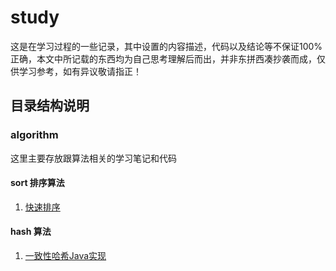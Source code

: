 # study
这是在学习过程的一些记录，其中设置的内容描述，代码以及结论等不保证100%正确，本文中所记载的东西均为自己思考理解后而出，并非东拼西凑抄袭而成，仅供学习参考，如有异议敬请指正！

## 目录结构说明
### algorithm 
这里主要存放跟算法相关的学习笔记和代码
#### sort 排序算法
1. [快速排序](https://github.com/hsamgle/study/tree/master/algorithm/sort)
#### hash 算法
1. [一致性哈希Java实现](https://github.com/hsamgle/study/tree/master/algorithm/hash)

   

